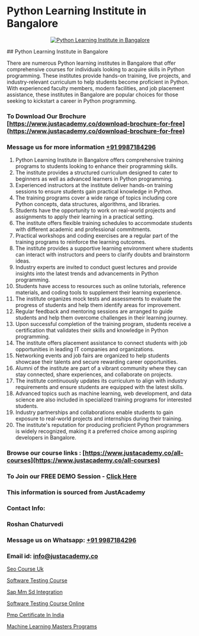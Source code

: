 # Python Learning Institute in Bangalore

<p align="center">
  <a href="https://justacademy.co/course-detail/python-training">
    <img src="https://justacademy.co/storage2/course_image/1709713400_course_image.webp" alt="Python Learning Institute in Bangalore">
  </a>
</p>
## Python Learning Institute in Bangalore

There are numerous Python learning institutes in Bangalore that offer comprehensive courses for individuals looking to acquire skills in Python programming. These institutes provide hands-on training, live projects, and industry-relevant curriculum to help students become proficient in Python. With experienced faculty members, modern facilities, and job placement assistance, these institutes in Bangalore are popular choices for those seeking to kickstart a career in Python programming.
### To Download Our Brochure [https://www.justacademy.co/download-brochure-for-free](https://www.justacademy.co/download-brochure-for-free)
### Message us for more information [+91 9987184296](https://api.whatsapp.com/send?phone=919987184296)
1) Python Learning Institute in Bangalore offers comprehensive training programs to students looking to enhance their programming skills.
2) The institute provides a structured curriculum designed to cater to beginners as well as advanced learners in Python programming.
3) Experienced instructors at the institute deliver hands-on training sessions to ensure students gain practical knowledge in Python.
4) The training programs cover a wide range of topics including core Python concepts, data structures, algorithms, and libraries.
5) Students have the opportunity to work on real-world projects and assignments to apply their learning in a practical setting.
6) The institute offers flexible training schedules to accommodate students with different academic and professional commitments.
7) Practical workshops and coding exercises are a regular part of the training programs to reinforce the learning outcomes.
8) The institute provides a supportive learning environment where students can interact with instructors and peers to clarify doubts and brainstorm ideas.
9) Industry experts are invited to conduct guest lectures and provide insights into the latest trends and advancements in Python programming.
10) Students have access to resources such as online tutorials, reference materials, and coding tools to supplement their learning experience.
11) The institute organizes mock tests and assessments to evaluate the progress of students and help them identify areas for improvement.
12) Regular feedback and mentoring sessions are arranged to guide students and help them overcome challenges in their learning journey.
13) Upon successful completion of the training program, students receive a certification that validates their skills and knowledge in Python programming.
14) The institute offers placement assistance to connect students with job opportunities in leading IT companies and organizations.
15) Networking events and job fairs are organized to help students showcase their talents and secure rewarding career opportunities.
16) Alumni of the institute are part of a vibrant community where they can stay connected, share experiences, and collaborate on projects.
17) The institute continuously updates its curriculum to align with industry requirements and ensure students are equipped with the latest skills.
18) Advanced topics such as machine learning, web development, and data science are also included in specialized training programs for interested students.
19) Industry partnerships and collaborations enable students to gain exposure to real-world projects and internships during their training.
20) The institute's reputation for producing proficient Python programmers is widely recognized, making it a preferred choice among aspiring developers in Bangalore.

### Browse our course links : [https://www.justacademy.co/all-courses](https://www.justacademy.co/all-courses) 
### To Join our FREE DEMO Session - [Click Here](https://www.justacademy.co/register-for-course-demo)


### This information is sourced from JustAcademy
### Contact Info:
### Roshan Chaturvedi
### Message us on Whatsapp: [+91 9987184296](https://api.whatsapp.com/send?phone=919987184296)
### Email id: [info@justacademy.co](mailto:info@justacademy.co)
                
[Seo Course Uk](https://www.linkedin.com/pulse/seo-course-uk-justacademy-london-cl0gf?trackingId=QJe6BKnYqTGTrXtqnzVsRQ%3D%3D&lipi=urn%3Ali%3Apage%3Ad_flagship3_company_admin%3BosK2%2F2EMSuK0OJgUxbYcDg%3D%3D)

[Software Testing Course](https://www.linkedin.com/pulse/software-testing-course-software-training-sunnyvale-fvvnc?trackingId=fyI9WZfVhM4dGC1reCYwvw%3D%3D&lipi=urn%3Ali%3Apage%3Ad_flagship3_company_admin%3BM5QnzWJERjun88GkJ%2BYkdw%3D%3D)

[Sap Mm Sd Integration](https://medium.com/@negishivu99/sap-mm-sd-integration-91ba1119424d)

[Software Testing Course Online](https://medium.com/@kamblerajas684/software-testing-course-online-92b323d4c88f)

[Pmp Certificate In India](https://justacademyin.github.io/justacademy/pmp-certificate-in-india)

[Machine Learning Masters Programs](https://justacademyin.github.io/justacademy/machine-learning-masters-programs)

